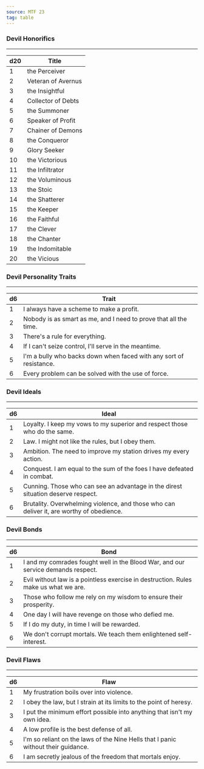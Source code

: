 ```yaml
---
source: MTF 23
tag: table
---
```


### Devil Honorifics
---
|d20|Title|
|----|------------|
|1|the Perceiver|
|2|Veteran of Avernus|
|3|the Insightful|
|4|Collector of Debts|
|5|the Summoner|
|6|Speaker of Profit|
|7|Chainer of Demons|
|8|the Conqueror|
|9|Glory Seeker|
|10|the Victorious|
|11|the Infiltrator|
|12|the Voluminous|
|13|the Stoic|
|14|the Shatterer|
|15|the Keeper|
|16|the Faithful|
|17|the Clever|
|18|the Chanter|
|19|the Indomitable|
|20|the Vicious|

### Devil Personality Traits
---
|d6|Trait|
|----|------------|
|1|I always have a scheme to make a profit.|
|2|Nobody is as smart as me, and I need to prove that all the time.|
|3|There's a rule for everything.|
|4|If I can't seize control, I'll serve in the meantime.|
|5|I'm a bully who backs down when faced with any sort of resistance.|
|6|Every problem can be solved with the use of force.|

### Devil Ideals
---
|d6|Ideal|
|----|------------|
|1|Loyalty. I keep my vows to my superior and respect those who do the same.|
|2|Law. I might not like the rules, but I obey them.|
|3|Ambition. The need to improve my station drives my every action.|
|4|Conquest. I am equal to the sum of the foes I have defeated in combat.|
|5|Cunning. Those who can see an advantage in the direst situation deserve respect.|
|6|Brutality. Overwhelming violence, and those who can deliver it, are worthy of obedience.|

### Devil Bonds
---
|d6|Bond|
|----|------------|
|1|I and my comrades fought well in the Blood War, and our service demands respect.|
|2|Evil without law is a pointless exercise in destruction. Rules make us what we are.|
|3|Those who follow me rely on my wisdom to ensure their prosperity.|
|4|One day I will have revenge on those who defied me.|
|5|If I do my duty, in time I will be rewarded.|
|6|We don't corrupt mortals. We teach them enlightened self-interest.|

### Devil Flaws
---
|d6|Flaw|
|----|------------|
|1|My frustration boils over into violence.|
|2|I obey the law, but I strain at its limits to the point of heresy.|
|3|I put the minimum effort possible into anything that isn't my own idea.|
|4|A low profile is the best defense of all.|
|5|I'm so reliant on the laws of the Nine Hells that I panic without their guidance.|
|6|I am secretly jealous of the freedom that mortals enjoy.|

